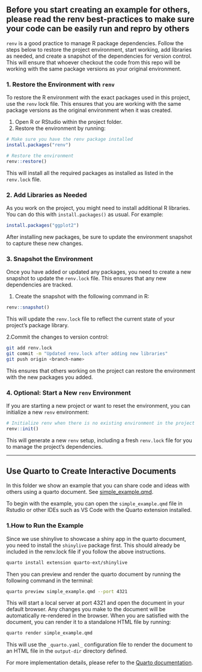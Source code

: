 
## Before you start creating an example for others, please read the renv best-practices to make sure your code can be easily run and repro by others

`renv` is a good practice to manage R package dependencies. Follow the steps below to restore the project environment, 
start working, add libraries as needed, and create a snapshot of the dependencies for version control. This will ensure that whoever checkout the code from this repo will be
working with the same package versions as your original environment.

### 1. Restore the Environment with `renv`

To restore the R environment with the exact packages used in this project, use the `renv` lock file.
This ensures that you are working with the same package versions as the original environment when it was created.

1. Open R or RStudio within the project folder.
2. Restore the environment by running:

```r
# Make sure you have the renv package installed
install.packages("renv")

# Restore the environment
renv::restore()
```

This will install all the required packages as installed as listed in the `renv.lock` file.

### 2. Add Libraries as Needed

As you work on the project, you might need to install additional R libraries. You can do this with `install.packages()` as usual. For example:

```r
install.packages("ggplot2")
```

After installing new packages, be sure to update the environment snapshot to capture these new changes.

### 3. Snapshot the Environment

Once you have added or updated any packages, you need to create a new snapshot to update the `renv.lock` file. This ensures that any new dependencies are tracked.

1. Create the snapshot with the following command in R:

```r
renv::snapshot()
```

This will update the `renv.lock` file to reflect the current state of your project’s package library.

2.Commit the changes to version control:

```bash
git add renv.lock
git commit -m "Updated renv.lock after adding new libraries"
git push origin <branch-name>
```

This ensures that others working on the project can restore the environment with the new packages you added.

### 4. Optional: Start a New `renv` Environment

If you are starting a new project or want to reset the environment, you can initialize a new `renv` environment:

```r
# Initialize renv when there is no existing environment in the project
renv::init()
```

This will generate a new `renv` setup, including a fresh `renv.lock` file for you to manage the project’s dependencies.

---

## Use Quarto to Create Interactive Documents

In this folder we show an example that you can share code and ideas with others using a quarto document. See
[simple_example.qmd](./simple_example.qmd).

To begin with the example, you can open the `simple_example.qmd` file in Rstudio or other IDEs such as VS Code with the Quarto extension installed.

### 1.How to Run the Example

Since we use shinylive to showcase a shiny app in the quarto document, you need to install the `shinylive` package first. 
This should already be included in the renv.lock file if you follow the above instructions.

```bash
quarto install extension quarto-ext/shinylive
```

Then you can preview and render the quarto document by running the following command in the terminal:

```bash
quarto preview simple_example.qmd --port 4321
```
This will start a local server at port 4321 and open the document in your default browser. 
Any changes you make to the document will be automatically re-rendered in the browser. 
When you are satisfied with the document, you can render it to a standalone HTML file by running:

```bash
quarto render simple_example.qmd
```

This will use the `_quarto.yaml_` configuration file to render the document to an HTML file in the `output-dir` directory defined.

For more implementation details, please refer to the [Quarto documentation](https://quarto.org/).

